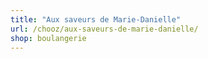 ```yaml
---
title: "Aux saveurs de Marie-Danielle"
url: /chooz/aux-saveurs-de-marie-danielle/
shop: boulangerie
---
```

